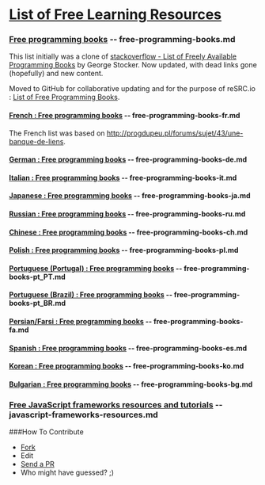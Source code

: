 [List of Free Learning Resources](http://resrc.io)
======================

### [Free programming books](http://resrc.io/list/10/list-of-free-programming-books/) -- free-programming-books.md
This list initially was a clone of [stackoverflow - List of Freely Available Programming Books](http://stackoverflow.com/questions/194812/list-of-freely-available-programming-books/392926#392926) by George Stocker. Now updated, with dead links gone (hopefully) and new content.

Moved to GitHub for collaborative updating and for the purpose of reSRC.io : [List of Free Programming Books](http://resrc.io/list/10/list-of-free-programming-books/).

#### [French : Free programming books](http://resrc.io/list/33/livres-gratuits-sur-la-programmation/) -- free-programming-books-fr.md
The French list was based on <http://progdupeu.pl/forums/sujet/43/une-banque-de-liens>.

#### [German : Free programming books](/free-programming-books-de.md) -- free-programming-books-de.md

#### [Italian : Free programming books](/free-programming-books-it.md) -- free-programming-books-it.md

#### [Japanese : Free programming books](/free-programming-books-ja.md) -- free-programming-books-ja.md

#### [Russian : Free programming books](/free-programming-books-ru.md) -- free-programming-books-ru.md

#### [Chinese : Free programming books](/free-programming-books-zh.md) -- free-programming-books-ch.md

#### [Polish : Free programming books](/free-programming-books-pl.md) -- free-programming-books-pl.md

#### [Portuguese (Portugal) : Free programming books](/free-programming-books-pt_PT.md) -- free-programming-books-pt_PT.md

#### [Portuguese (Brazil) : Free programming books](/free-programming-books-pt_BR.md) -- free-programming-books-pt_BR.md

#### [Persian/Farsi : Free programming books](/free-programming-books-fa.md) -- free-programming-books-fa.md

#### [Spanish : Free programming books](/free-programming-books-es.md) -- free-programming-books-es.md

#### [Korean : Free programming books](/free-programming-books-ko.md) -- free-programming-books-ko.md

#### [Bulgarian : Free programming books](/free-programming-books-bg.md) -- free-programming-books-bg.md

### [Free JavaScript frameworks resources and tutorials](http://resrc.io/list/18/javascript-frameworks/) -- javascript-frameworks-resources.md

###How To Contribute
- [Fork](https://help.github.com/articles/fork-a-repo)
- Edit
- [Send a PR](https://help.github.com/articles/using-pull-requests  )
- Who might have guessed? ;)
